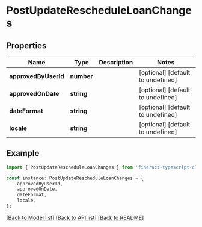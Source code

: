 # PostUpdateRescheduleLoanChanges


## Properties

Name | Type | Description | Notes
------------ | ------------- | ------------- | -------------
**approvedByUserId** | **number** |  | [optional] [default to undefined]
**approvedOnDate** | **string** |  | [optional] [default to undefined]
**dateFormat** | **string** |  | [optional] [default to undefined]
**locale** | **string** |  | [optional] [default to undefined]

## Example

```typescript
import { PostUpdateRescheduleLoanChanges } from 'fineract-typescript-client';

const instance: PostUpdateRescheduleLoanChanges = {
    approvedByUserId,
    approvedOnDate,
    dateFormat,
    locale,
};
```

[[Back to Model list]](../README.md#documentation-for-models) [[Back to API list]](../README.md#documentation-for-api-endpoints) [[Back to README]](../README.md)
